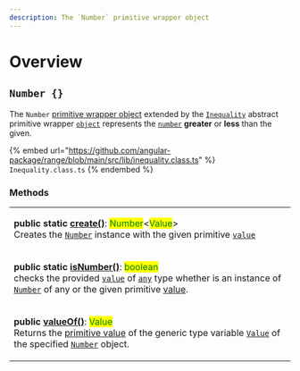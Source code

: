 ```yaml
---
description: The `Number` primitive wrapper object
---
```


# Overview

## `Number {}`

The `Number` [primitive wrapper object](https://developer.mozilla.org/en-US/docs/Glossary/Primitive#primitive\_wrapper\_objects\_in\_javascript) extended by the [`Inequality`](broken-reference) abstract primitive wrapper [`object`](https://developer.mozilla.org/en-US/docs/Web/JavaScript/Reference/Global\_Objects/Object) represents the [`number`](https://developer.mozilla.org/en-US/docs/Web/JavaScript/Reference/Global\_Objects/Number) **greater** or **less** than the given.



{% embed url="https://github.com/angular-package/range/blob/main/src/lib/inequality.class.ts" %}
`Inequality.class.ts`
{% endembed %}

### Methods

|                                                                                                                                                                                                                                                                                                                                                                                                                                                                                                                                                                                            |
| ------------------------------------------------------------------------------------------------------------------------------------------------------------------------------------------------------------------------------------------------------------------------------------------------------------------------------------------------------------------------------------------------------------------------------------------------------------------------------------------------------------------------------------------------------------------------------------------ |
| <p><strong>public static</strong> <a href="methods/static-create.md#number.create"><strong>create()</strong></a>: <mark style="color:green;">Number</mark>&#x3C;<mark style="color:green;">Value</mark>><br>Creates the <a href="broken-reference"><code>Number</code></a> instance with the given primitive <a href="overview.md#value-value"><code>value</code></a></p>                                                                                                                                                                                                                  |
| <p><strong>public static</strong> <a href="methods/static-isnumber.md#number.isnumber"><strong>isNumber()</strong></a>: <mark style="color:green;">boolean</mark><br><mark style="color:green;"></mark>checks the provided <a href="methods/static-isnumber.md#value-any"><code>value</code></a> of <a href="https://www.typescriptlang.org/docs/handbook/basic-types.html#any"><code>any</code></a> type whether is an instance of <a href="broken-reference"><code>Number</code></a> of any or the given primitive <a href="methods/static-isnumber.md#numbervalue-value">value</a>.</p> |
| <p><strong>public</strong> <a href="methods/valueof.md#number.prototype.valueof"><strong>valueOf()</strong></a>: <mark style="color:green;">Value</mark><br><mark style="color:green;"></mark>Returns the <a href="https://developer.mozilla.org/en-US/docs/Web/JavaScript/Reference/Global_Objects/String/valueOf">primitive value</a> of the generic type variable <a href="generic-type-variables.md#number-less-than-value-greater-than"><code>Value</code></a> of the specified <a href="overview.md#number"><code>Number</code></a> object.</p>                                      |
